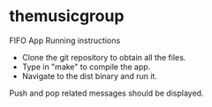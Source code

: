 # themusicgroup
FIFO
App Running instructions
- Clone the git repository to obtain all the files.
- Type in "make" to compile the app.
- Navigate to the dist binary and run it.

Push and pop related messages should be displayed.
